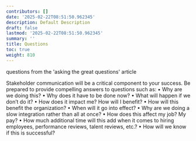 ```yaml
---
contributors: []
date: '2025-02-22T08:51:50.962345'
description: Default Description
draft: false
lastmod: '2025-02-22T08:51:50.962345'
summary: ''
title: Questions
toc: true
weight: 810
---
```



questions from the 'asking the great questions' article

Stakeholder communication will be a critical component to your success. Be prepared to provide compelling answers to questions such as: 
• Why are we doing this? 
• Why does it have to be done now? 
• What will happen if we don’t do it? 
• How does it impact me? How will I benefit? 
• How will this benefit the organization? 
• When will it go into effect? 
• Why are we doing a slow integration rather than all at once? 
• How does this affect my job? My pay? 
• How much additional time will this add when it comes to hiring employees, performance reviews, talent reviews, etc.? 
• How will we know if this is successful?